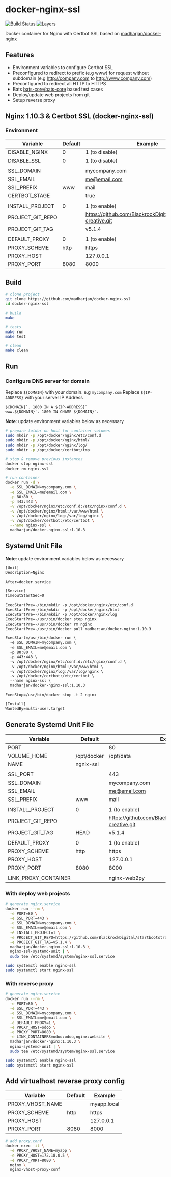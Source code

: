 # docker-nginx-ssl

[![Build Status](https://travis-ci.com/madharjan/docker-nginx-ssl.svg?branch=master)](https://travis-ci.com/madharjan/docker-nginx-ssl)
[![Layers](https://images.microbadger.com/badges/image/madharjan/docker-nginx-ssl.svg)](http://microbadger.com/images/madharjan/docker-nginx-ssl)

Docker container for Nginx with Certbot SSL based on [madharjan/docker-nginx](https://github.com/madharjan/docker-nginx/)

## Features

* Environment variables to configure Certbot SSL
* Preconfigured to redirect to prefix (e.g www) for request without subdomain (e.g http://company.com to http://www.company.com)
* Preconfigured to redirect all HTTP to HTTPS 
* Bats [bats-core/bats-core](https://github.com/bats-core/bats-core) based test cases
* Deploy/update web projects from git
* Setup reverse proxy

## Nginx 1.10.3 & Certbot SSL (docker-nginx-ssl)

### Environment

| Variable             | Default | Example                                                          |
|----------------------|---------|------------------------------------------------------------------|
| DISABLE_NGINX        | 0       | 1 (to disable)                                                   |
| DISABLE_SSL          | 0       | 1 (to disable)                                                   |
|                      |         |                                                                  |
| SSL_DOMAIN           |         | mycompany.com                                                    |
| SSL_EMAIL            |         | me@email.com                                                     |
| SSL_PREFIX           | www     | mail                                                             |
| CERTBOT_STAGE        |         | true                                                             |
|                      |         |                                                                  |
| INSTALL_PROJECT      | 0       | 1 (to enable)                                                    |
| PROJECT_GIT_REPO     |         | https://github.com/BlackrockDigital/startbootstrap-creative.git  |
| PROJECT_GIT_TAG      |         | v5.1.4                                                           |
|                      |         |                                                                  |
| DEFAULT_PROXY        | 0       | 1 (to enable)                                                    |
| PROXY_SCHEME         | http    | https                                                            |
| PROXY_HOST           |         | 127.0.0.1                                                        |
| PROXY_PORT           | 8080    | 8000                                                             |

## Build

```bash
# clone project
git clone https://github.com/madharjan/docker-nginx-ssl
cd docker-nginx-ssl

# build
make

# tests
make run
make test

# clean
make clean
```

## Run

### Configure DNS server for domain

Replace `${DOMAIN}` with your domain. e.g `mycompany.com`
Replace `${IP-ADDRESS}` with your server IP Address

```txt
${DOMAIN}`. 1800 IN A ${IP-ADDRESS}`
www.${DOMAIN}`. 1800 IN CNAME ${DOMAIN}`.
```

**Note**: update environment variables below as necessary

```bash
# prepare foldor on host for container volumes
sudo mkdir -p /opt/docker/nginx/etc/conf.d
sudo mkdir -p /opt/docker/nginx/html/
sudo mkdir -p /opt/docker/nginx/log/
sudo mkdir -p /opt/docker/certbot/tmp

# stop & remove previous instances
docker stop nginx-ssl
docker rm nginx-ssl

# run container
docker run -d \
  -e SSL_DOMAIN=mycompany.com \
  -e SSL_EMAIL=me@email.com \
  -p 80:80 \
  -p 443:443 \
  -v /opt/docker/nginx/etc/conf.d:/etc/nginx/conf.d \
  -v /opt/docker/nginx/html:/var/www/html \
  -v /opt/docker/nginx/log:/var/log/nginx \
  -v /opt/docker/certbot:/etc/certbot \
  --name nginx-ssl \
  madharjan/docker-nginx-ssl:1.10.3
```

## Systemd Unit File

**Note**: update environment variables below as necessary

```txt
[Unit]
Description=Nginx

After=docker.service

[Service]
TimeoutStartSec=0

ExecStartPre=-/bin/mkdir -p /opt/docker/nginx/etc/conf.d
ExecStartPre=-/bin/mkdir -p /opt/docker/nginx/html
ExecStartPre=-/bin/mkdir -p /opt/docker/nginx/log
ExecStartPre=-/usr/bin/docker stop nginx
ExecStartPre=-/usr/bin/docker rm nginx
ExecStartPre=-/usr/bin/docker pull madharjan/docker-nginx:1.10.3

ExecStart=/usr/bin/docker run \
  -e SSL_DOMAIN=mycompany.com \
  -e SSL_EMAIL=me@email.com \
  -p 80:80 \
  -p 443:443 \
  -v /opt/docker/nginx/etc/conf.d:/etc/nginx/conf.d \
  -v /opt/docker/nginx/html:/var/www/html \
  -v /opt/docker/nginx/log:/var/log/nginx \
  -v /opt/docker/certbot:/etc/certbot \
  --name nginx-ssl \
  madharjan/docker-nginx-ssl:1.10.3

ExecStop=/usr/bin/docker stop -t 2 nginx

[Install]
WantedBy=multi-user.target
```

## Generate Systemd Unit File

| Variable             | Default          | Example                                                          |
|----------------------|------------------|------------------------------------------------------------------|
| PORT                 |                  | 80                                                               |
| VOLUME_HOME          | /opt/docker      | /opt/data                                                        |
| NAME                 | ngnix-ssl        |                                                                  |
|                      |                  |                                                                  |
| SSL_PORT             |                  | 443                                                              |
| SSL_DOMAIN           |                  | mycompany.com                                                    |
| SSL_EMAIL            |                  | me@email.com                                                     |
| SSL_PREFIX           | www              | mail                                                             |
|                      |                  |                                                                  |
| INSTALL_PROJECT      | 0                | 1 (to enable)  
| PROJECT_GIT_REPO     |                  | https://github.com/BlackrockDigital/startbootstrap-creative.git  |
| PROJECT_GIT_TAG      | HEAD             | v5.1.4                                                           |
|                      |                  |                                                                  |
| DEFAULT_PROXY        | 0                | 1 (to enable)                                                    |
| PROXY_SCHEME         | http             | https                                                            |
| PROXY_HOST           |                  | 127.0.0.1                                                        |
| PROXY_PORT           | 8080             | 8000                                                             |
|                      |                  |                                                                  |
| LINK_PROXY_CONTAINER |                  | nginx-web2py                                                     |

### With deploy web projects

```bash
# generate nginx.service
docker run --rm \
  -e PORT=80 \
  -e SSL_PORT=443 \
  -e SSL_DOMAIN=mycompany.com \
  -e SSL_EMAIL=me@email.com \
  -e INSTALL_PROJECT=1 \
  -e PROJECT_GIT_REPO=https://github.com/BlackrockDigital/startbootstrap-creative.git \
  -e PROJECT_GIT_TAG=v5.1.4 \
  madharjan/docker-nginx-ssl:1.10.3 \
  nginx-ssl-systemd-unit | \
  sudo tee /etc/systemd/system/nginx-ssl.service

sudo systemctl enable nginx-ssl
sudo systemctl start nginx-ssl
```

### With reverse proxy

```bash
# generate nginx.service
docker run --rm \
  -e PORT=80 \
  -e SSL_PORT=443 \
  -e SSL_DOMAIN=mycompany.com \
  -e SSL_EMAIL=me@email.com \
  -e DEFAULT_PROXY=1 \
  -e PROXY_HOST=odoo \
  -e PROXY_PORT=8080 \
  -e LINK_CONTAINERS=odoo:odoo,nginx:website \
  madharjan/docker-nginx:1.10.3 \
  nginx-systemd-unit | \
  sudo tee /etc/systemd/system/nginx-ssl.service

sudo systemctl enable nginx-ssl
sudo systemctl start nginx-ssl
```

## Add virtualhost reverse proxy config

| Variable             | Default          | Example                                                          |
|----------------------|------------------|------------------------------------------------------------------|
| PROXY_VHOST_NAME     |                  | myapp.local                                                      |
| PROXY_SCHEME         | http             | https                                                            |
| PROXY_HOST           |                  | 127.0.0.1                                                        |
| PROXY_PORT           | 8080             | 8000                                                             |

```bash
# add proxy.conf
docker exec -it \
  -e PROXY_VHOST_NAME=myapp \
  -e PROXY_HOST=172.18.0.5 \
  -e PROXY_PORT=8080 \
  nginx \
  nginx-vhost-proxy-conf
```
